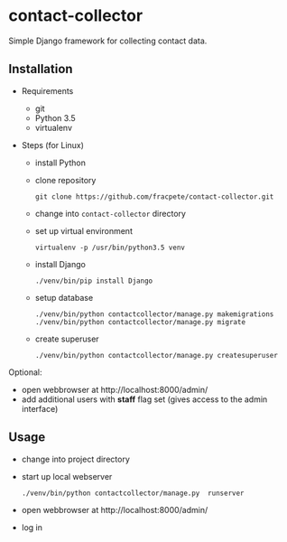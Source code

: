 # contact-collector

Simple Django framework for collecting contact data.


## Installation

* Requirements

  * git
  * Python 3.5
  * virtualenv

* Steps (for Linux)

  * install Python
  * clone repository

    ```
    git clone https://github.com/fracpete/contact-collector.git
    ```

  * change into `contact-collector` directory
  * set up virtual environment

    ```
    virtualenv -p /usr/bin/python3.5 venv
    ```

  * install Django

    ```
    ./venv/bin/pip install Django
    ```

  * setup database

    ```
    ./venv/bin/python contactcollector/manage.py makemigrations
    ./venv/bin/python contactcollector/manage.py migrate
    ```

  * create superuser

    ```
    ./venv/bin/python contactcollector/manage.py createsuperuser
    ```

Optional:

  * open webbrowser at http://localhost:8000/admin/
  * add additional users with **staff** flag set (gives access to the admin interface)


## Usage

* change into project directory
* start up local webserver

  ```
  ./venv/bin/python contactcollector/manage.py  runserver
  ```

* open webbrowser at http://localhost:8000/admin/
* log in


